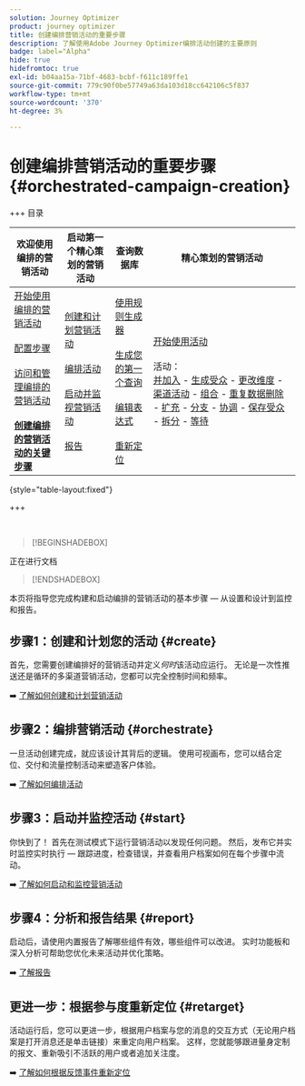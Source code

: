 ```yaml
---
solution: Journey Optimizer
product: journey optimizer
title: 创建编排营销活动的重要步骤
description: 了解使用Adobe Journey Optimizer编排活动创建的主要原则
badge: label="Alpha"
hide: true
hidefromtoc: true
exl-id: b04aa15a-71bf-4683-bcbf-f611c189ffe1
source-git-commit: 779c90f0be57749a63da103d18cc642106c5f837
workflow-type: tm+mt
source-wordcount: '370'
ht-degree: 3%

---
```



# 创建编排营销活动的重要步骤 {#orchestrated-campaign-creation}

+++ 目录

| 欢迎使用编排的营销活动 | 启动第一个精心策划的营销活动 | 查询数据库 | 精心策划的营销活动 |
|---|---|---|---|
| [开始使用编排的营销活动](gs-orchestrated-campaigns.md)<br/><br/>[配置步骤](configuration-steps.md)<br/><br/>[访问和管理编排的营销活动](access-manage-orchestrated-campaigns.md)<br/><br/><b>[创建编排的营销活动的关键步骤](gs-campaign-creation.md)</b> | [创建和计划营销活动](create-orchestrated-campaign.md)<br/><br/>[编排活动](orchestrate-activities.md)<br/><br/>[启动并监视营销活动](start-monitor-campaigns.md)<br/><br/>[报告](reporting-campaigns.md) | [使用规则生成器](orchestrated-rule-builder.md)<br/><br/>[生成您的第一个查询](build-query.md)<br/><br/>[编辑表达式](edit-expressions.md)<br/><br/>[重新定位](retarget.md) | [开始使用活动](activities/about-activities.md)<br/><br/>活动：<br/>[并加入](activities/and-join.md) - [生成受众](activities/build-audience.md) - [更改维度](activities/change-dimension.md) - [渠道活动](activities/channels.md) - [组合](activities/combine.md) - [重复数据删除](activities/deduplication.md) - [扩充](activities/enrichment.md) - [分支](activities/fork.md) - [协调](activities/reconciliation.md) - [保存受众](activities/save-audience.md) - [拆分](activities/split.md) - [等待](activities/wait.md) |

{style="table-layout:fixed"}

+++

<br/>

>[!BEGINSHADEBOX]

正在进行文档

>[!ENDSHADEBOX]

本页将指导您完成构建和启动编排的营销活动的基本步骤 — 从设置和设计到监控和报告。

<!--
<table style="table-layout:fixed"><tr style="border: 0; text-align: center;" >
<td><a href="#create"><img alt="Create & schedule your campaign" src="../../channels/assets/do-not-localize/email.png"></a><br/><a href="#create"><strong>Create & schedule your campaign</strong></a></td>
<td><a href="#orchestrate"><img alt="Orchestrate campaign activities" src="../../channels/assets/do-not-localize/sms.png"></a><br/><a href="#orchestrate"><strong>Orchestrate campaign activities</strong></a></td>
<td><a href="#start"><img alt="Start & monitor your campaign" src="../../channels/assets/do-not-localize/push.png"></a><a href="#start"><strong>Start & monitor your campaign</strong></a></td>
<td><a href="#report"><img alt="Analyze & report on results" src="../../channels/assets/do-not-localize/push.png"></a><a href="#report"><strong>Analyze & report on results</strong></a></td>
</tr></table>-->



## 步骤1：创建和计划您的活动 {#create}

首先，您需要创建编排好的营销活动并定义&#x200B;*何时*&#x200B;该活动应运行。 无论是一次性推送还是循环的多渠道营销活动，您都可以完全控制时间和频率。

➡️ [了解如何创建和计划营销活动](../orchestrated/create-orchestrated-campaign.md)

## 步骤2：编排营销活动 {#orchestrate}

一旦活动创建完成，就应该设计其背后的逻辑。 使用可视画布，您可以结合定位、交付和流量控制活动来塑造客户体验。

➡️ [了解如何编排活动](../orchestrated/orchestrate-activities.md)

## 步骤3：启动并监控活动 {#start}

你快到了！ 首先在测试模式下运行营销活动以发现任何问题。 然后，发布它并实时监控实时执行 — 跟踪进度，检查错误，并查看用户档案如何在每个步骤中流动。

➡️ [了解如何启动和监控营销活动](../orchestrated/start-monitor-campaigns.md)

## 步骤4：分析和报告结果 {#report}

启动后，请使用内置报告了解哪些组件有效，哪些组件可以改进。 实时功能板和深入分析可帮助您优化未来活动并优化策略。

➡️ [了解报告](../orchestrated/reporting-campaigns.md)

## 更进一步：根据参与度重新定位 {#retarget}

活动运行后，您可以更进一步，根据用户档案与您的消息的交互方式（无论用户档案是打开消息还是单击链接）来重定向用户档案。 这样，您就能够跟进量身定制的报文、重新吸引不活跃的用户或者追加关注度。

➡️ [了解如何根据反馈事件重新定位](../orchestrated/retarget.md)
